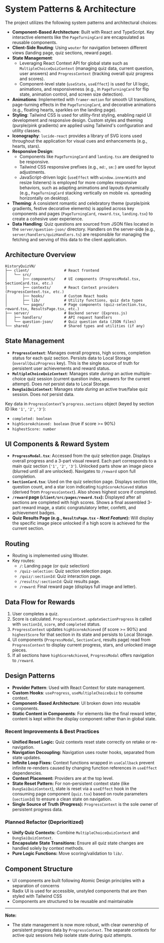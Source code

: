 # System Patterns & Architecture

The project utilizes the following system patterns and architectural choices:

-   **Component-Based Architecture**: Built with React and TypeScript. Key interactive elements like the `PageTurningCard` are encapsulated as reusable components.
-   **Client-Side Routing**: Using `wouter` for navigation between different views (landing page, quiz sections, reward page).
-   **State Management**:
    -   Leveraging React Context API for global state such as `MultipleChoiceQuizContext` (managing quiz data, current question, user answers) and `ProgressContext` (tracking overall quiz progress and scores).
    -   Component-level state (`useState`, `useEffect`) is used for UI logic, animations, and responsiveness (e.g., in `PageTurningCard` for flip state, animation control, and screen size detection).
-   **Animations**: Implemented with `framer-motion` for smooth UI transitions, page-turning effects in the `PageTurningCard`, and decorative animations (e.g., floating hearts, sparkles on the landing page).
-   **Styling**: Tailwind CSS is used for utility-first styling, enabling rapid UI development and responsive design. Custom styles and theming (purple/pink gradients) are applied using Tailwind's configuration and utility classes.
-   **Iconography**: `lucide-react` provides a library of SVG icons used throughout the application for visual cues and enhancements (e.g., hearts, stars).
-   **Responsive Design**:
    -   Components like `PageTurningCard` and `landing.tsx` are designed to be responsive.
    -   Tailwind CSS responsive prefixes (e.g., `md:`, `sm:`) are used for layout adjustments.
    -   JavaScript-driven logic (`useEffect` with `window.innerWidth` and resize listeners) is employed for more complex responsive behaviors, such as adapting animations and layouts dynamically (e.g., `PageTurningCard` stacking vertically on mobile vs. spreading horizontally on desktop).
-   **Theming**: A consistent romantic and celebratory theme (purple/pink gradients, festive decorative elements) is applied across key components and pages (`PageTurningCard`, `reward.tsx`, `landing.tsx`) to create a cohesive user experience.
-   **Data Handling**: Quiz questions are sourced from JSON files located in the `server/question-json/` directory. Handlers on the server-side (e.g., `server/handlers/quizHandlers.ts`) are responsible for managing the fetching and serving of this data to the client application.

## Architecture Overview
```
HistoryQuizVN/
├── client/                # React frontend
│   └── src/
│       ├── components/    # UI components (ProgressModal.tsx, SectionCard.tsx, etc.)
│       ├── contexts/      # React Context providers (ProgressContext.tsx, etc.)
│       ├── hooks/         # Custom React hooks
│       ├── lib/           # Utility functions, quiz data types
│       └── pages/         # Page components (quiz-selection.tsx, reward.tsx, ResultsPage.tsx, etc.)
├── server/                # Backend server (Express.js)
│   ├── handlers/          # API request handlers
│   └── question-json/     # Quiz question data (JSON files)
└── shared/                # Shared types and utilities (if any)
```

## State Management
- **`ProgressContext`**: Manages overall progress, high scores, completion status for each quiz section. Persists data to Local Storage (`overallQuizProgress` key). This is the single source of truth for persistent user achievements and reward status.
- **`MultipleChoiceQuizContext`**: Manages state *during* an active multiple-choice quiz session (current question index, answers for the current attempt). Does *not* persist data to Local Storage.
- **`DungSaiQuizContext`**: Manages state *during* an active true/false quiz session. Does *not* persist data.

Key data in `ProgressContext`'s `progress.sections` object (keyed by section ID like `'1'`, `'2'`, `'3'`):
  - `completed: boolean`
  - `highScoreAchieved: boolean` (true if score >= 90%)
  - `highestScore: number`

## UI Components & Reward System
- **`ProgressModal.tsx`**: Accessed from the quiz selection page. Displays overall progress and a 3-part visual reward. Each part corresponds to a main quiz section (`'1'`, `'2'`, `'3'`). Unlocked parts show an image piece (blurred until all are unlocked). Navigates to `/reward` upon full completion.
- **`SectionCard.tsx`**: Used on the quiz selection page. Displays section title, question count, and a star icon indicating `highScoreAchieved` status (derived from `ProgressContext`). Also shows highest score if completed.
- **`/reward` page (`client/src/pages/reward.tsx`):** Displayed after all sections are completed with high scores. Shows a final assembled 3-part reward image, a static congratulatory letter, confetti, and achievement badges.
- **Quiz Results Page (e.g., `ResultsPage.tsx` - *Next Feature*):** Will display the specific image piece unlocked if a high score is achieved for the current section.

## Routing
- Routing is implemented using Wouter.
- Key routes:
  - `/`: Landing page (or quiz selection)
  - `/quiz-selection`: Quiz section selection page.
  - `/quiz/:sectionId`: Quiz interaction page.
  - `/results/:sectionId`: Quiz results page.
  - `/reward`: Final reward page (displays full image and letter).

## Data Flow for Rewards
1. User completes a quiz.
2. Score is calculated. `ProgressContext.updateSectionProgress` is called with `sectionId`, `score`, and `completed` status.
3. `ProgressContext` updates `highScoreAchieved` (if score >= 90%) and `highestScore` for that section in its state and persists to Local Storage.
4. UI components (`ProgressModal`, `SectionCard`, results page) read from `ProgressContext` to display current progress, stars, and unlocked image pieces.
5. If all sections have `highScoreAchieved`, `ProgressModal` offers navigation to `/reward`.

## Design Patterns
- **Provider Pattern**: Used with React Context for state management.
- **Custom Hooks**: `useProgress`, `useMultipleChoiceQuiz` to consume context.
- **Component-Based Architecture**: UI broken down into reusable components.
- **Static Content in Components**: For elements like the final reward letter, content is kept within the display component rather than in global state.

### Recent Improvements & Best Practices
- **Unified Reset Logic:** Quiz contexts reset state correctly on retake or re-navigation.
- **Navigation Decoupling:** Navigation uses router hooks, separated from state updates.
- **Infinite Loop Fixes:** Context functions wrapped in `useCallback` prevent infinite re-renders caused by changing function references in `useEffect` dependencies.
- **Context Placement:** Providers are at the top level.
- **State Reset Pattern:** For non-persistent context state (like `DungSaiQuizContext`), state is reset via a `useEffect` hook in the consuming page component (`quiz.tsx`) based on route parameters (`sectionId`) to ensure a clean state on navigation.
- **Single Source of Truth (Progress):** `ProgressContext` is the sole owner of persistent progress data.

### Planned Refactor (Deprioritized)
- **Unify Quiz Contexts:** Combine `MultipleChoiceQuizContext` and `DungSaiQuizContext`.
- **Encapsulate State Transitions:** Ensure all quiz state changes are handled solely by context methods.
- **Pure Logic Functions:** Move scoring/validation to `lib/`.

## Component Structure
- UI components are built following Atomic Design principles with a separation of concerns
- Radix UI is used for accessible, unstyled components that are then styled with Tailwind CSS
- Components are structured to be reusable and maintainable

---
**Note:**
- The state management is now more robust, with clear ownership of persistent progress data by `ProgressContext`. The separate contexts for active quiz sessions help isolate state during quiz attempts. 